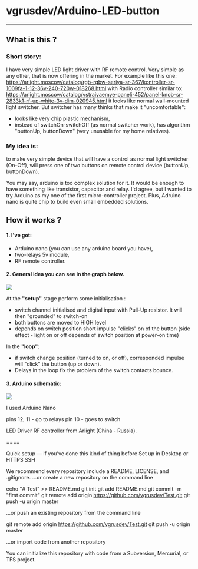 # vgrusdev/Arduino-LED-button
----
## What is this ?

### Short story: 
I have very simple LED light driver with RF remote control.
Very simple as any other, that is now offering in the market. 
For example like this one:
https://arlight.moscow/catalog/rgb-rgbw-seriya-sr-367/kontroller-sr-1009fa-1-12-36v-240-720w-018268.html
with Radio controller similar to:
https://arlight.moscow/catalog/vstraivaemye-paneli-452/panel-knob-sr-2833k1-rf-up-white-3v-dim-020945.html
it looks like normal wall-mounted light switcher. But switcher has many thinks that make it "uncomfortable":
- looks like very chip plastic mechanism,
- instead of switchOn-switchOff (as normal switcher work), has algorithm "buttonUp, buttonDown" (very unusable for my home relatives).

### My idea is:
to make very simple device that will have a control as normal light switcher (On-Off), will press one of two buttons on remote control device (buttonUp, buttonDown).

You may say, arduino is too complex solution for it. It would be enough to have something like transistor, capacitor and relay.
I'd agree, but I wanted to try Arduino as my one of the first micro-controller project.
Plus, Adruino nano is quite chip to build even small embedded solutions.

## How it works ?

#### 1. I've got: 
- Arduino nano (you can use any arduino board you have),
- two-relays 5v module,
- RF remote controller.

#### 2. General idea you can see in the graph below.

[![](https://downloader.disk.yandex.ru/preview/025e1e2cc2a256cfb98e7cf72b6b388b0f8760affc66c9854b91db381b6798b9/5c65afbf/z4zaGFJX8tCrpfIRI4kCXt0oDRC0HP0TTToGNXncP9_mwEq7bWlTzb2WQNS4REPd-Ew_vNja_CqoA4uQvO-ZBA%3D%3D?uid=0&filename=Arduino-LED-button-1.png&disposition=inline&hash=&limit=0&content_type=image%2Fpng&tknv=v2&size=400x400)]()

At the **"setup"** stage perform some initialisation :

- switch channel initialised and digital input with Pull-Up resistor. It will then "grounded" to switch-on
- both buttons are moved to HIGH level
- depends on switch position short impulse "clicks" on of the button (side effect - light on or off depends of switch position at power-on time)

In the **"loop"**:

- if switch change position (turned to on, or off), corresponded impulse will "click" the button (up or down).
- Delays in the loop fix the problem of the switch contacts bounce.

#### 3. Arduino schematic:

[![](https://downloader.disk.yandex.ru/preview/860b0ebf7a95c92c3fbba8e640cfae3ab84c5edca142a8de7376214a13927019/5c65ac36/KKlYovBo48RsN1KQs29BQ9v4CN5QJfvSca25LQ2Im_99zVikL5ReyLiVJe-RZ75DeNJq-VEtufngDJWeQC3ouQ%3D%3D?uid=0&filename=Arduino-LED-button-2.png&disposition=inline&hash=&limit=0&content_type=image%2Fpng&tknv=v2&size=400x400)]()

I used Arduino Nano

pins 12, 11 - go to relays
pin  10 - goes to switch

LED Driver RF controller from Arlight (China - Russia).
 
====

Quick setup — if you’ve done this kind of thing before
 Set up in Desktop	or	
HTTPS
SSH
	
We recommend every repository include a README, LICENSE, and .gitignore.
…or create a new repository on the command line

echo "# Test" >> README.md
git init
git add README.md
git commit -m "first commit"
git remote add origin https://github.com/vgrusdev/Test.git
git push -u origin master

…or push an existing repository from the command line

 git remote add origin https://github.com/vgrusdev/Test.git
git push -u origin master

…or import code from another repository

You can initialize this repository with code from a Subversion, Mercurial, or TFS project.
